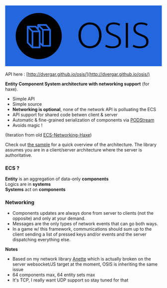 ![OSIS Logo](logo.png)

API here : [http://dvergar.github.io/osis/](http://dvergar.github.io/osis/)

**Entity Component System architecture with networking support** (for haxe).

 * Simple API
 * Simple source
 * **Networking is optional**, none of the network API is polluating the ECS
 * API support for shared code betwen client & server
 * Automatic & fine-grained serialization of components via [PODStream](https://github.com/Dvergar/PODStream)
 * Avoids magic !

(Iteration from old [ECS-Networking-Haxe](https://github.com/Dvergar/ECS-Networking-Haxe))
 
Check out [the sample](https://github.com/Dvergar/SISO/tree/master/sample-openfl) for a quick overview of the architecture. The library assumes you are in a client/server architecture where the server is authoritative.

### ECS ?

**Entity** is an aggregation of data-only **components**  
Logics are in **systems**  
**Systems** act on **components**

### Networking
* Components updates are always done from server to clients (not the opposite) and only at your demand.
* Messages are the only types of network events that can go both ways.
* In a game w/ this framework, communications should sum up to the client sending a list of pressed keys and/or events and the server dispatching everything else.

**Notes**

* Based on my network library [Anette](https://github.com/Dvergar/Anette) which is actually broken on the server websocket/JS target at the moment, OSIS is inheriting the same issue
* 64 components max, 64 entity sets max
* It's TCP, I really want UDP support so stay tuned for that
